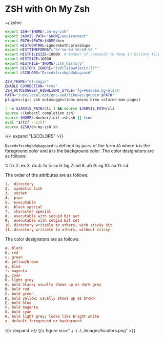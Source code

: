 # ZSH with Oh My Zsh

~/.zshrc

```bash
export ZSH="$HOME/.oh-my-zsh"
export JARVIS_PATH="$HOME/environment"
export PATH=$PATH:$HOME/bin
export HISTCONTROL=ignoreboth:erasedups
export HISTTIMEFORMAT="%Y-%m-%d %H:%M:%S "
export HISTFILESIZE=10000  # Number of commands to keep in history file
export HISTSIZE=10000
export HISTFILE="$HOME/.zsh_history"
export HISTORY_IGNORE="(cd|ls|pwd|exit|l)*"
export LSCOLORS="Dxexdxfxcxbgbdabagaacd"

ZSH_THEME="af-magic"
ENABLE_CORRECTION="true"
ZSH_AUTOSUGGEST_HIGHLIGHT_STYLE='fg=#6a6a6a,bg=black'
PATH="/usr/local/opt/gnu-sed/libexec/gnubin:$PATH"
plugins=(git zsh-autosuggestions macos brew colored-man-pages)

[ -e $JARVIS_PATH/cli ] && source $JARVIS_PATH/cli
source <(kubectl completion zsh)
source $HOME/.docker/init-zsh.sh || true
eval "$(fzf --zsh)"
source $ZSH/oh-my-zsh.sh
```

{{< expand "LSCOLORS" >}}

`Dxexdxfxcxbgbdabagaacd` is defined by pairs of the form `AB` where `A` is the foreground color and `B` is the background color. The color designators are as follows:

1: Dx
2: ex
3: dx
4: fx
5: cx
6: bg
7: bd
8: ab
9: ag
10: aa
11: cd

The order of the attributes are as follows:

```toml
1.  directory
2.  symbolic link
3.  socket
4.  pipe
5.  executable
6.  block special
7.  character special
8.  executable with setuid bit set
9.  executable with setgid bit set
10. directory writable to others, with sticky bit
11. directory writable to others, without sticky
```

The color designators are as follows:

```toml
a. black
b. red
c. green
d. yellow/brown
e. blue
f. magenta
g. cyan
h. light grey
A. bold black; usually shows up as dark grey
B. bold red
C. bold green
D. bold yellow; usually shows up as brown
E. bold blue
F. bold magenta
G. bold cyan
H. bold light grey; looks like bright white
x. default foreground or background
```

{{< /expand >}}
{{< figure src="../../../../images/lscolors.png" >}}
